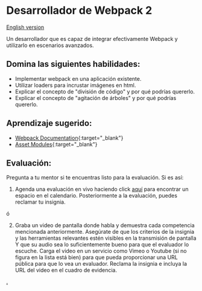 # Desarrollador de Webpack 2

[English version](webpack2.md)

Un desarrollador que es capaz de integrar efectivamente Webpack y utilizarlo en escenarios avanzados.

## Domina las siguientes habilidades:

- Implementar webpack en una aplicación existente.
- Utilizar loaders para incrustar imágenes en html.
- Explicar el concepto de "división de código" y por qué podrías quererlo.
- Explicar el concepto de "agitación de árboles" y por qué podrías quererlo.

## Aprendizaje sugerido:

- [Webpack Documentation](https://webpack.js.org/){:target="\_blank"}
- [Asset Modules](https://webpack.js.org/guides/asset-modules/){:target="\_blank"}

## Evaluación:

Pregunta a tu mentor si te encuentras listo para la evaluación. Si es así:

1. Agenda una evaluación en vivo haciendo click [aquí](https://webdev.codex.academy/mastery-eval-4?badge=xHK3WRWMTXylAWZrB4K88g) para encontrar un espacio en el calendario. Posteriormente a la evaluación, puedes reclamar tu insignia.

ó

2. Graba un video de pantalla donde habla y demuestra cada competencia mencionada anteriormente. Asegúrate de que los criterios de la insignia y las herramientas relevantes estén visibles en la transmisión de pantalla Y que su audio sea lo suficientemente bueno para que el evaluador lo escuche. Carga el video en un servicio como Vimeo o Youtube (si no figura en la lista está bien) para que pueda proporcionar una URL pública para que lo vea un evaluador. Reclama la insignia e incluya la URL del video en el cuadro de evidencia.

[.](level-4)

